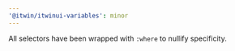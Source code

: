 ```yaml
---
'@itwin/itwinui-variables': minor
---
```


All selectors have been wrapped with `:where` to nullify specificity.
